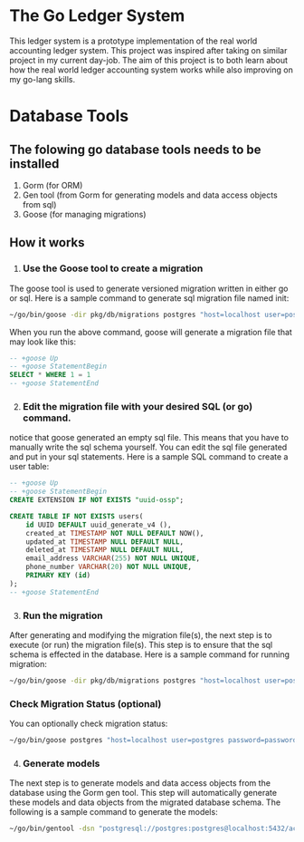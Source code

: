 # The Go Ledger System
This ledger system is a prototype implementation of the real world accounting ledger system. This project was inspired after taking on similar project in my current day-job.
The aim of this project is to both learn about how the real world ledger accounting system works while also improving on my go-lang skills.

# Database Tools
## The folowing go database tools needs to be installed
1. Gorm (for ORM)
2. Gen tool (from Gorm for generating models and data access objects from sql)
3. Goose (for managing migrations)


## How it works
1. ### Use the Goose tool to create a migration
The goose tool is used to generate versioned migration written in either go or sql. Here is a sample command to generate sql migration file named init:

```sh
~/go/bin/goose -dir pkg/db/migrations postgres "host=localhost user=postgres password=password dbname=accounting_ledger port=5432 sslmode=disable TimeZone=Asia/Shanghai" create init sql
```

When you run the above command, goose will generate a migration file that may look like this:
```sql
-- +goose Up
-- +goose StatementBegin
SELECT * WHERE 1 = 1
-- +goose StatementEnd
```

2. ### Edit the migration file with your desired SQL (or go) command.
notice that goose generated an empty sql file. This means that you have to manually write the sql schema yourself. You can edit the sql file generated and put in your sql statements.
Here is a sample SQL command to create a user table:

```sql
-- +goose Up
-- +goose StatementBegin
CREATE EXTENSION IF NOT EXISTS "uuid-ossp";

CREATE TABLE IF NOT EXISTS users(
    id UUID DEFAULT uuid_generate_v4 (),
    created_at TIMESTAMP NOT NULL DEFAULT NOW(),
    updated_at TIMESTAMP NULL DEFAULT NULL,
    deleted_at TIMESTAMP NULL DEFAULT NULL,
    email_address VARCHAR(255) NOT NULL UNIQUE,
    phone_number VARCHAR(20) NOT NULL UNIQUE,
    PRIMARY KEY (id)
);
-- +goose StatementEnd
```


3. ### Run the migration 
After generating and modifying the migration file(s), the next step is to execute (or run) the migration file(s). 
This step is to ensure that the sql schema is effected in the database. Here is a sample command for running migration:

```sh
~/go/bin/goose -dir pkg/db/migrations postgres "host=localhost user=postgres password=password dbname=accounting_ledger port=5432 sslmode=disable TimeZone=Asia/Shanghai" up
```

### Check Migration Status (optional)
You can optionally check migration status:
```sh
~/go/bin/goose postgres "host=localhost user=postgres password=password dbname=accounting_ledger port=5432 sslmode=disable TimeZone=Asia/Shanghai" status
```

4. ### Generate models
The next step is to generate models and data access objects from the database using the Gorm gen tool. This step will automatically generate these models and data objects from the migrated database schema. The following is a sample command to generate the models:
```sh
~/go/bin/gentool -dsn "postgresql://postgres:postgres@localhost:5432/accounting_ledger?connect_timeout=10&sslmode=disable" -db postgres -outPath "pkg/db/dao"
```

